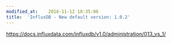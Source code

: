 ```yaml
---
modified_at:	2016-11-12 10:35:06
title:	'InfluxDB - New default version: 1.0.2'
---
```


https://docs.influxdata.com/influxdb/v1.0/administration/013_vs_1/
